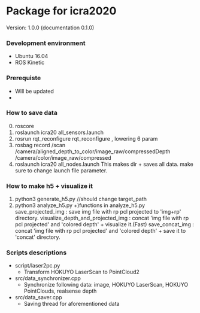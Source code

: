 # Package for icra2020

Version: 1.0.0 (documentation 0.1.0)

### Development environment
* Ubuntu 16.04
* ROS Kinetic

### Prerequiste
* Will be updated
* 

### How to save data
0. roscore
1. roslaunch icra20 all_sensors.launch
2. rosrun rqt_reconfigure rqt_reconfigure , lowering 6 param
3. rosbag record /scan /camera/aligned_depth_to_color/image_raw/compressedDepth /camera/color/image_raw/compressed
4. roslaunch icra20 all_nodes.launch
      This makes dir + saves all data.
      make sure to change launch file parameter.

### How to make h5 + visualize it
1. python3 generate_h5.py //should change target_path
2. python3 analyze_h5.py
   +)functions in analyze_h5.py
      save_projected_img : save img file with rp pcl projected to 'img+rp' directory.
      visualize_depth_and_projected_img : concat 'img file with rp pcl projected' and 'colored depth' + visualize it.(Fast)
      save_concat_img : concat 'img file with rp pcl projected' and 'colored depth' + save it to 'concat' directory.


### Scripts descriptions
- script/laser2pc.py
   - Transform HOKUYO LaserScan to PointCloud2 
- src/data_synchronizer.cpp
   - Synchronize following data: image, HOKUYO LaserScan, HOKUYO PointClouds, realsense depth 
- src/data_saver.cpp
   - Saving thread for aforementioned data

